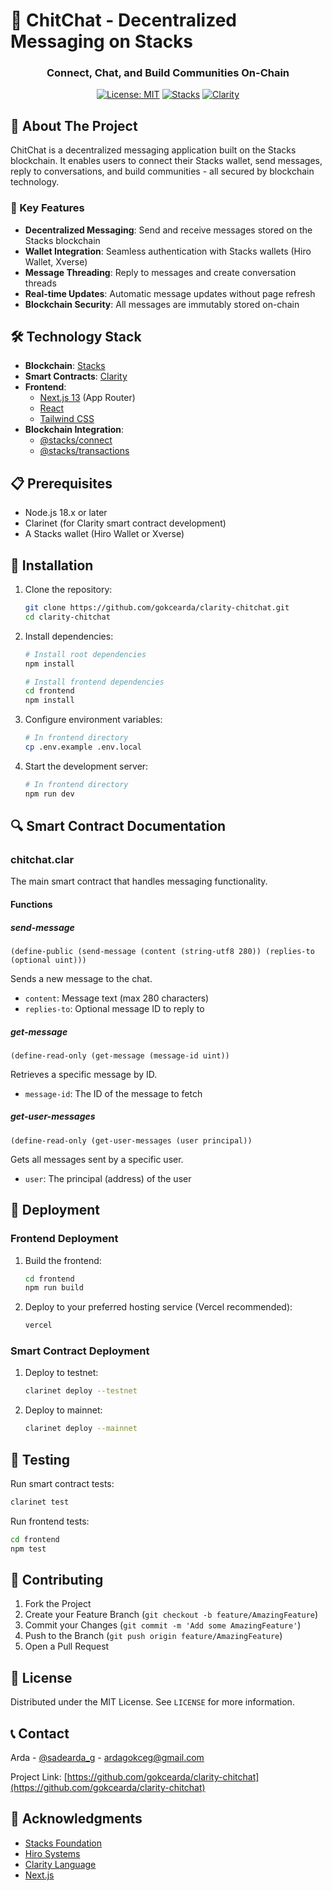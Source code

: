 # 💬 ChitChat - Decentralized Messaging on Stacks

<div align="center">
  <h3>Connect, Chat, and Build Communities On-Chain</h3>
  
  [![License: MIT](https://img.shields.io/badge/License-MIT-yellow.svg)](https://opensource.org/licenses/MIT)
  [![Stacks](https://img.shields.io/badge/Powered%20by-Stacks-purple)](https://www.stacks.co/)
  [![Clarity](https://img.shields.io/badge/Smart%20Contracts-Clarity-blue)](https://clarity-lang.org/)
</div>

## 🚀 About The Project

ChitChat is a decentralized messaging application built on the Stacks blockchain. It enables users to connect their Stacks wallet, send messages, reply to conversations, and build communities - all secured by blockchain technology.

### 🌟 Key Features

- **Decentralized Messaging**: Send and receive messages stored on the Stacks blockchain
- **Wallet Integration**: Seamless authentication with Stacks wallets (Hiro Wallet, Xverse)
- **Message Threading**: Reply to messages and create conversation threads
- **Real-time Updates**: Automatic message updates without page refresh
- **Blockchain Security**: All messages are immutably stored on-chain

## 🛠 Technology Stack

- **Blockchain**: [Stacks](https://www.stacks.co/)
- **Smart Contracts**: [Clarity](https://clarity-lang.org/)
- **Frontend**: 
  - [Next.js 13](https://nextjs.org/) (App Router)
  - [React](https://reactjs.org/)
  - [Tailwind CSS](https://tailwindcss.com/)
- **Blockchain Integration**: 
  - [@stacks/connect](https://www.hiro.so/stacks-js)
  - [@stacks/transactions](https://www.hiro.so/stacks-js)

## 📋 Prerequisites

- Node.js 18.x or later
- Clarinet (for Clarity smart contract development)
- A Stacks wallet (Hiro Wallet or Xverse)

## 🔧 Installation

1. Clone the repository:
   ```bash
   git clone https://github.com/gokcearda/clarity-chitchat.git
   cd clarity-chitchat
   ```

2. Install dependencies:
   ```bash
   # Install root dependencies
   npm install

   # Install frontend dependencies
   cd frontend
   npm install
   ```

3. Configure environment variables:
   ```bash
   # In frontend directory
   cp .env.example .env.local
   ```

4. Start the development server:
   ```bash
   # In frontend directory
   npm run dev
   ```

## 🔍 Smart Contract Documentation

### chitchat.clar

The main smart contract that handles messaging functionality.

#### Functions

##### send-message
```clarity
(define-public (send-message (content (string-utf8 280)) (replies-to (optional uint)))
```
Sends a new message to the chat.
- `content`: Message text (max 280 characters)
- `replies-to`: Optional message ID to reply to

##### get-message
```clarity
(define-read-only (get-message (message-id uint))
```
Retrieves a specific message by ID.
- `message-id`: The ID of the message to fetch

##### get-user-messages
```clarity
(define-read-only (get-user-messages (user principal))
```
Gets all messages sent by a specific user.
- `user`: The principal (address) of the user

## 🚀 Deployment

### Frontend Deployment

1. Build the frontend:
   ```bash
   cd frontend
   npm run build
   ```

2. Deploy to your preferred hosting service (Vercel recommended):
   ```bash
   vercel
   ```

### Smart Contract Deployment

1. Deploy to testnet:
   ```bash
   clarinet deploy --testnet
   ```

2. Deploy to mainnet:
   ```bash
   clarinet deploy --mainnet
   ```

## 🧪 Testing

Run smart contract tests:
```bash
clarinet test
```

Run frontend tests:
```bash
cd frontend
npm test
```

## 👥 Contributing

1. Fork the Project
2. Create your Feature Branch (`git checkout -b feature/AmazingFeature`)
3. Commit your Changes (`git commit -m 'Add some AmazingFeature'`)
4. Push to the Branch (`git push origin feature/AmazingFeature`)
5. Open a Pull Request

## 📄 License

Distributed under the MIT License. See `LICENSE` for more information.

## 📞 Contact

Arda - [@sadearda_g](https://twitter.com/sadearda_g) - ardagokceg@gmail.com

Project Link: [https://github.com/gokcearda/clarity-chitchat](https://github.com/gokcearda/clarity-chitchat)

## 🙏 Acknowledgments

- [Stacks Foundation](https://stacks.org/)
- [Hiro Systems](https://www.hiro.so/)
- [Clarity Language](https://clarity-lang.org/)
- [Next.js](https://nextjs.org/)
